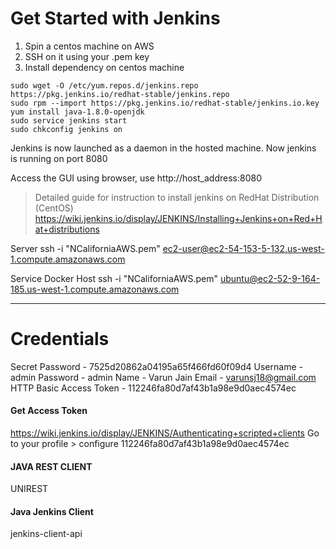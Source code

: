 # Get Started with Jenkins 


1. Spin a centos machine on AWS
2. SSH on it using your .pem key
3. Install dependency on centos machine

```
sudo wget -O /etc/yum.repos.d/jenkins.repo https://pkg.jenkins.io/redhat-stable/jenkins.repo
sudo rpm --import https://pkg.jenkins.io/redhat-stable/jenkins.io.key
yum install java-1.8.0-openjdk
sudo service jenkins start
sudo chkconfig jenkins on
```
Jenkins is now launched as a daemon in the hosted machine.
Now jenkins is running on port 8080

Access the GUI using browser, use http://host_address:8080

> Detailed guide for instruction to install jenkins on RedHat Distribution (CentOS)
> https://wiki.jenkins.io/display/JENKINS/Installing+Jenkins+on+Red+Hat+distributions 

Server
ssh -i "NCaliforniaAWS.pem" ec2-user@ec2-54-153-5-132.us-west-1.compute.amazonaws.com

Service
Docker Host 
ssh -i "NCaliforniaAWS.pem" ubuntu@ec2-52-9-164-185.us-west-1.compute.amazonaws.com

---

# Credentials

Secret Password - 7525d20862a04195a65f466fd60f09d4
Username - admin
Password - admin
Name - Varun Jain 
Email - varunsj18@gmail.com
HTTP Basic Access Token - 112246fa80d7af43b1a98e9d0aec4574ec

#### Get Access Token
https://wiki.jenkins.io/display/JENKINS/Authenticating+scripted+clients
Go to your profile >  configure
112246fa80d7af43b1a98e9d0aec4574ec


#### JAVA REST CLIENT 
UNIREST 

#### Java Jenkins Client 
jenkins-client-api



